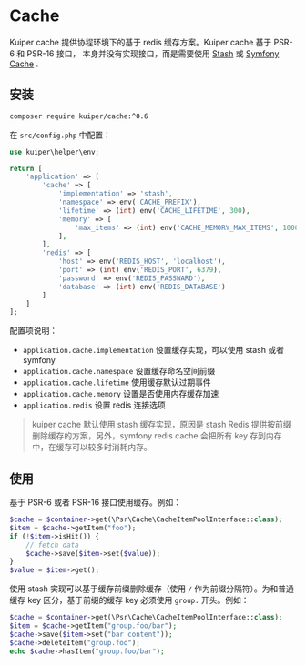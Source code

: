 # Cache

Kuiper cache 提供协程环境下的基于 redis 缓存方案。Kuiper cache 基于 PSR-6 和 PSR-16 接口，
本身并没有实现接口，而是需要使用 [Stash](https://www.stashphp.com/) 或 [Symfony Cache](https://symfony.com/doc/current/components/cache.html) .

## 安装 

```bash
composer require kuiper/cache:^0.6
```

在 `src/config.php` 中配置：

```php
use kuiper\helper\env;

return [
    'application' => [
        'cache' => [
            'implementation' => 'stash',
            'namespace' => env('CACHE_PREFIX'),
            'lifetime' => (int) env('CACHE_LIFETIME', 300),
            'memory' => [
                'max_items' => (int) env('CACHE_MEMORY_MAX_ITEMS', 1000)
            ],
        ],
        'redis' => [
            'host' => env('REDIS_HOST', 'localhost'),
            'port' => (int) env('REDIS_PORT', 6379),
            'password' => env('REDIS_PASSWARD'),
            'database' => (int) env('REDIS_DATABASE')
        ]
    ]
];
```

配置项说明：

- `application.cache.implementation` 设置缓存实现，可以使用 stash 或者 symfony 
- `application.cache.namespace` 设置缓存命名空间前缀
- `application.cache.lifetime` 使用缓存默认过期事件
- `application.cache.memory` 设置是否使用内存缓存加速
- `application.redis` 设置 redis 连接选项

> kuiper cache 默认使用 stash 缓存实现，原因是 stash Redis 提供按前缀删除缓存的方案，另外，symfony redis
> cache 会把所有 key 存到内存中，在缓存可以较多时消耗内存。

## 使用

基于 PSR-6 或者 PSR-16 接口使用缓存。例如：

```php
$cache = $container->get(\Psr\Cache\CacheItemPoolInterface::class);
$item = $cache->getItem("foo");
if (!$item->isHit()) {
    // fetch data
    $cache->save($item->set($value));
}
$value = $item->get();
```

使用 stash 实现可以基于缓存前缀删除缓存（使用 `/` 作为前缀分隔符）。为和普通缓存 key 区分，基于前缀的缓存 key 必须使用 `group.` 开头。例如：

```php
$cache = $container->get(\Psr\Cache\CacheItemPoolInterface::class);
$item = $cache->getItem("group.foo/bar");
$cache->save($item->set("bar content"));
$cache->deleteItem("group.foo");
echo $cache->hasItem("group.foo/bar");
```

